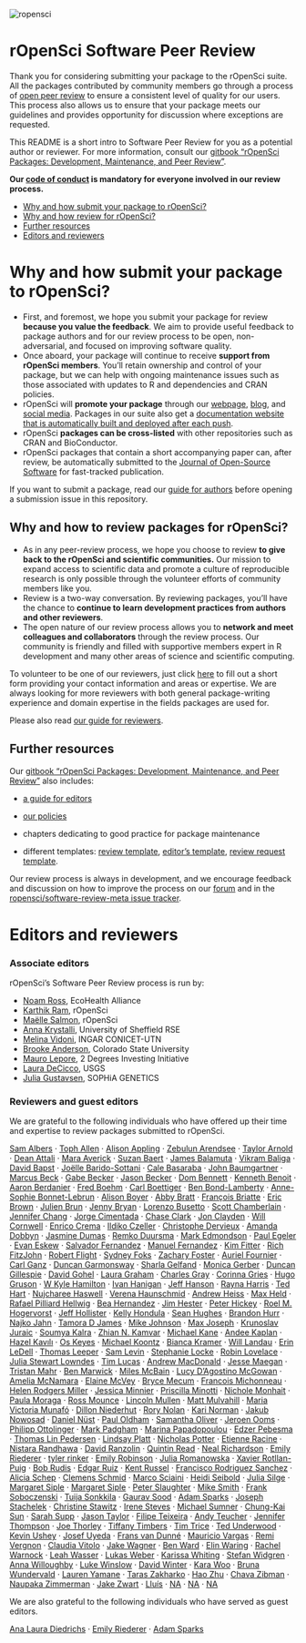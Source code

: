 
![ropensci](icon_lettering_color.png)

# rOpenSci Software Peer Review

<!-- README.md is generated from README.Rmd. Please edit that file -->

Thank you for considering submitting your package to the rOpenSci suite.
All the packages contributed by community members go through a process
of [open peer
review](https://ropensci.org/blog/2017/09/01/nf-softwarereview/) to
ensure a consistent level of quality for our users. This process also
allows us to ensure that your package meets our guidelines and provides
opportunity for discussion where exceptions are requested.

This README is a short intro to Software Peer Review for you as a
potential author or reviewer. For more information, consult our [gitbook
“rOpenSci Packages: Development, Maintenance, and Peer
Review”](https://devguide.ropensci.org/).

**Our [code of conduct](https://ropensci.org/code-of-conduct/) is
mandatory for everyone involved in our review process.**

  - [Why and how submit your package to rOpenSci?](#why-submit)
  - [Why and how review for rOpenSci?](#why-review)
  - [Further resources](#further)
  - [Editors and reviewers](#editors)

# <a href="#why-submit" name="why-submit"></a>Why and how submit your package to rOpenSci?

  - First, and foremost, we hope you submit your package for review
    **because you value the feedback**. We aim to provide useful
    feedback to package authors and for our review process to be open,
    non-adversarial, and focused on improving software quality.
  - Once aboard, your package will continue to receive **support from
    rOpenSci members**. You’ll retain ownership and control of your
    package, but we can help with ongoing maintenance issues such as
    those associated with updates to R and dependencies and CRAN
    policies.
  - rOpenSci will **promote your package** through our
    [webpage](https://ropensci.org/packages/),
    [blog](https://ropensci.org/blog/), and [social
    media](https://twitter.com/ropensci). Packages in our suite also get
    a [documentation website that is automatically built and deployed
    after each
    push](https://devguide.ropensci.org/building.html#docsropensci).
  - rOpenSci **packages can be cross-listed** with other repositories
    such as CRAN and BioConductor.
  - rOpenSci packages that contain a short accompanying paper can, after
    review, be automatically submitted to the [Journal of Open-Source
    Software](http://joss.theoj.org/) for fast-tracked publication.

If you want to submit a package, read our [guide for
authors](https://devguide.ropensci.org/guide-for-authors.html) before
opening a submission issue in this repository.

## <a href="#why-review" name="why-review"></a>Why and how to review packages for rOpenSci?

  - As in any peer-review process, we hope you choose to review **to
    give back to the rOpenSci and scientific communities.** Our mission
    to expand access to scientific data and promote a culture of
    reproducible research is only possible through the volunteer efforts
    of community members like you.
  - Review is a two-way conversation. By reviewing packages, you’ll have
    the chance to **continue to learn development practices from authors
    and other reviewers**.
  - The open nature of our review process allows you to **network and
    meet colleagues and collaborators** through the review process. Our
    community is friendly and filled with supportive members expert in R
    development and many other areas of science and scientific
    computing.

To volunteer to be one of our reviewers, just click
[here](https://ropensci.org/onboarding/) to fill out a short form
providing your contact information and areas or expertise. We are always
looking for more reviewers with both general package-writing experience
and domain expertise in the fields packages are used for.

Please also read [our guide for
reviewers](https://devguide.ropensci.org/reviewerguide.html).

## <a href="#further" name="further"></a>Further resources

Our [gitbook “rOpenSci Packages: Development, Maintenance, and Peer
Review”](https://devguide.ropensci.org/) also includes:

  - [a guide for
    editors](https://devguide.ropensci.org/editorguide.html)

  - [our policies](https://devguide.ropensci.org/policies.html)

  - chapters dedicating to good practice for package maintenance

  - different templates: [review
    template](https://devguide.ropensci.org/reviewtemplate.html),
    [editor’s
    template](https://devguide.ropensci.org/editortemplate.html),
    [review request
    template](https://devguide.ropensci.org/reviewrequesttemplate.html).

Our review process is always in development, and we encourage feedback
and discussion on how to improve the process on our
[forum](https://discuss.ropensci.org/) and in the
[ropensci/software-review-meta issue
tracker](https://github.com/ropensci/software-review-meta/issues).

# <a href="#editors" name="editors"></a> Editors and reviewers

### Associate editors

rOpenSci’s Software Peer Review process is run by:

  - [Noam Ross](https://github.com/noamross), EcoHealth Alliance
  - [Karthik Ram](https://github.com/karthik), rOpenSci
  - [Maëlle Salmon](https://github.com/maelle), rOpenSci
  - [Anna Krystalli](https://github.com/annakrystalli), University of
    Sheffield RSE
  - [Melina Vidoni](https://github.com/melvidoni), INGAR CONICET-UTN
  - [Brooke Anderson](https://github.com/geanders), Colorado State
    University
  - [Mauro Lepore](https://github.com/maurolepore), 2 Degrees Investing
    Initiative
  - [Laura DeCicco](https://github.com/ldecicco-USGS), USGS
  - [Julia Gustavsen](https://github.com/jooolia), SOPHiA GENETICS

### Reviewers and guest editors

We are grateful to the following individuals who have offered up their
time and expertise to review packages submitted to rOpenSci.

[Sam Albers](https://github.com/boshek) · [Toph
Allen](https://github.com/toph-allen) · [Alison
Appling](https://github.com/aappling-usgs) · [Zebulun
Arendsee](https://github.com/arendsee) · [Taylor
Arnold](https://github.com/statsmaths) · [Dean
Attali](https://github.com/daattali) · [Mara
Averick](https://github.com/batpigandme) · [Suzan
Baert](https://github.com/suzanbaert) · [James
Balamuta](https://github.com/coatless) · [Vikram
Baliga](https://github.com/vbaliga) · [David
Bapst](https://github.com/dwbapst) · [Joëlle
Barido-Sottani](https://github.com/bjoelle) · [Cale
Basaraba](https://github.com/calebasaraba) · [John
Baumgartner](https://github.com/johnbaums) · [Marcus
Beck](https://github.com/fawda123) · [Gabe
Becker](https://github.com/gmbecker) · [Jason
Becker](https://github.com/jsonbecker) · [Dom
Bennett](https://github.com/DomBennett) · [Kenneth
Benoit](https://github.com/kbenoit) · [Aaron
Berdanier](https://github.com/berdaniera) · [Fred
Boehm](https://github.com/fboehm) · [Carl
Boettiger](https://github.com/cboettig) · [Ben
Bond-Lamberty](https://github.com/bpbond) · [Anne-Sophie
Bonnet-Lebrun](https://github.com/asbonnetlebrun) · [Alison
Boyer](https://github.com/alisonboyer) · [Abby
Bratt](https://github.com/aebratt) · [François
Briatte](https://github.com/briatte) · [Eric
Brown](https://github.com/eebrown) · [Julien
Brun](https://github.com/brunj7) · [Jenny
Bryan](https://github.com/jennybc) · [Lorenzo
Busetto](https://github.com/lbusett) · [Scott
Chamberlain](https://github.com/sckott) · [Jennifer
Chang](https://github.com/j23414) · [Jorge
Cimentada](https://github.com/cimentadaj) · [Chase
Clark](https://github.com/chasemc) · [Jon
Clayden](https://github.com/jonclayden) · [Will
Cornwell](https://github.com/wcornwell) · [Enrico
Crema](https://github.com/ercrema) · [Ildiko
Czeller](https://github.com/czeildi) · [Christophe
Dervieux](https://github.com/cderv) · [Amanda
Dobbyn](https://github.com/aedobbyn) · [Jasmine
Dumas](https://github.com/jasdumas) · [Remko
Duursma](https://github.com/RemkoDuursma) · [Mark
Edmondson](https://github.com/MarkEdmondson1234) · [Paul
Egeler](https://github.com/pegeler) · [Evan
Eskew](https://github.com/eveskew) · [Salvador
Fernandez](https://github.com/salvafern) · [Manuel
Fernandez](https://github.com/manuramon) · [Kim
Fitter](https://github.com/kimnewzealand) · [Rich
FitzJohn](https://github.com/richfitz) · [Robert
Flight](https://github.com/rmflight) · [Sydney
Foks](https://github.com/sfoks) · [Zachary
Foster](https://github.com/zachary-foster) · [Auriel
Fournier](https://github.com/aurielfournier) · [Carl
Ganz](https://github.com/carlganz) · [Duncan
Garmonsway](https://github.com/nacnudus) · [Sharla
Gelfand](https://github.com/sharlagelfand) · [Monica
Gerber](https://github.com/monicagerber) · [Duncan
Gillespie](https://github.com/dosgillespie) · [David
Gohel](https://github.com/davidgohel) · [Laura
Graham](https://github.com/laurajanegraham) · [Charles
Gray](https://github.com/softloud) · [Corinna
Gries](https://github.com/cgries) · [Hugo
Gruson](https://github.com/bisaloo) · [W Kyle
Hamilton](https://github.com/kylehamilton) · [Ivan
Hanigan](https://github.com/ivanhanigan) · [Jeff
Hanson](https://github.com/jeffreyhanson) · [Rayna
Harris](https://github.com/raynamharris) · [Ted
Hart](https://github.com/emhart) · [Nujcharee
Haswell](https://github.com/nujcharee) · [Verena
Haunschmid](https://github.com/expectopatronum) · [Andrew
Heiss](https://github.com/andrewheiss) · [Max
Held](https://github.com/maxheld83) · [Rafael Pilliard
Hellwig](https://github.com/rtaph) · [Bea
Hernandez](https://github.com/chucheria) · [Jim
Hester](https://github.com/jimhester) · [Peter
Hickey](https://github.com/PeteHaitch) · [Roel M.
Hogervorst](https://github.com/rmhogervorst) · [Jeff
Hollister](https://github.com/jhollist) · [Kelly
Hondula](https://github.com/khondula) · [Sean
Hughes](https://github.com/seaaan) · [Brandon
Hurr](https://github.com/bhive01) · [Najko
Jahn](https://github.com/njahn82) · [Tamora D
James](https://github.com/tdjames1) · [Mike
Johnson](https://github.com/mikejohnson51) · [Max
Joseph](https://github.com/mbjoseph) · [Krunoslav
Juraic](https://github.com/kjuraic) · [Soumya
Kalra](https://github.com/sokal1456) · [Zhian N.
Kamvar](https://github.com/zkamvar) · [Michael
Kane](https://github.com/kaneplusplus) · [Andee
Kaplan](https://github.com/andeek) · [Hazel
Kavılı](https://github.com/UniversalTourist) · [Os
Keyes](https://github.com/Ironholds) · [Michael
Koontz](https://github.com/mikoontz) · [Bianca
Kramer](https://github.com/bmkramer) · [Will
Landau](https://github.com/wlandau) · [Erin
LeDell](https://github.com/ledell) · [Thomas
Leeper](https://github.com/leeper) · [Sam
Levin](https://github.com/Levisc8) · [Stephanie
Locke](https://github.com/stephlocke) · [Robin
Lovelace](https://github.com/Robinlovelace) · [Julia Stewart
Lowndes](https://github.com/jules32) · [Tim
Lucas](https://github.com/timcdlucas) · [Andrew
MacDonald](https://github.com/aammd) · [Jesse
Maegan](https://github.com/kierisi) · [Tristan
Mahr](https://github.com/tjmahr) · [Ben
Marwick](https://github.com/benmarwick) · [Miles
McBain](https://github.com/milesmcbain) · [Lucy D’Agostino
McGowan](https://github.com/LucyMcGowan) · [Amelia
McNamara](https://github.com/ameliamn) · [Elaine
McVey](https://github.com/eamcvey) · [Bryce
Mecum](https://github.com/amoeba) · [Francois
Michonneau](https://github.com/fmichonneau) · [Helen Rodgers
Miller](https://github.com/helenmiller16) · [Jessica
Minnier](https://github.com/jminnier) · [Priscilla
Minotti](https://github.com/pmnatural) · [Nichole
Monhait](https://github.com/nmonhait) · [Paula
Moraga](https://github.com/Paula-Moraga) · [Ross
Mounce](https://github.com/rossmounce) · [Lincoln
Mullen](https://github.com/lmullen) · [Matt
Mulvahill](https://github.com/mmulvahill) · [Maria Victoria
Munafó](https://github.com/mvickm) · [Dillon
Niederhut](https://github.com/deniederhut) · [Rory
Nolan](https://github.com/rorynolan) · [Kari
Norman](https://github.com/karinorman) · [Jakub
Nowosad](https://github.com/Nowosad) · [Daniel
Nüst](https://github.com/nuest) · [Paul
Oldham](https://github.com/poldham) · [Samantha
Oliver](https://github.com/limnoliver) · [Jeroen
Ooms](https://github.com/jeroen) · [Philipp
Ottolinger](https://github.com/ottlngr) · [Mark
Padgham](https://github.com/mpadge) · [Marina
Papadopoulou](https://github.com/marinapapa) · [Edzer
Pebesma](https://github.com/edzer) · [Thomas Lin
Pedersen](https://github.com/thomasp85) · [Lindsay
Platt](https://github.com/lindsayplatt) · [Nicholas
Potter](https://github.com/potterzot) · [Etienne
Racine](https://github.com/etiennebr) · [Nistara
Randhawa](https://github.com/nistara) · [David
Ranzolin](https://github.com/daranzolin) · [Quintin
Read](https://github.com/qdread) · [Neal
Richardson](https://github.com/nealrichardson) · [Emily
Riederer](https://github.com/emilyriederer) · [tyler
rinker](https://github.com/trinker) · [Emily
Robinson](https://github.com/robinsones) · [Julia
Romanowska](https://github.com/jromanowska) · [Xavier
Rotllan-Puig](https://github.com/xavi-rp) · [Bob
Rudis](https://github.com/hrbrmstr) · [Edgar
Ruiz](https://github.com/edgararuiz) · [Kent
Russel](https://github.com/timelyportfolio) · [Francisco Rodriguez
Sanchez](https://github.com/Pakillo) · [Alicia
Schep](https://github.com/AliciaSchep) · [Clemens
Schmid](https://github.com/nevrome) · [Marco
Sciaini](https://github.com/marcosci) · [Heidi
Seibold](https://github.com/HeidiSeibold) · [Julia
Silge](https://github.com/juliasilge) · [Margaret
Siple](https://github.com/mcsiple) · [Margaret
Siple](https://github.com/mcsiple) · [Peter
Slaughter](https://github.com/gothub) · [Mike
Smith](https://github.com/grimbough) · [Frank
Soboczenski](https://github.com/h21k) · [Tuija
Sonkkila](https://github.com/tts) · [Gaurav
Sood](https://github.com/soodoku) · [Adam
Sparks](https://github.com/adamhsparks) · [Joseph
Stachelek](https://github.com/jsta) · [Christine
Stawitz](https://github.com/ChristineStawitz-NOAA) · [Irene
Steves](https://github.com/isteves) · [Michael
Sumner](https://github.com/mdsumner) · [Chung-Kai
Sun](https://github.com/cksun-usc) · [Sarah
Supp](https://github.com/sarahsupp) · [Jason
Taylor](https://github.com/jmt2080ad) · [Filipe
Teixeira](https://github.com/FilipeamTeixeira) · [Andy
Teucher](https://github.com/ateucher) · [Jennifer
Thompson](https://github.com/jenniferthompson) · [Joe
Thorley](https://github.com/joethorley) · [Tiffany
Timbers](https://github.com/ttimbers) · [Tim
Trice](https://github.com/timtrice) · [Ted
Underwood](https://github.com/tedunderwood) · [Kevin
Ushey](https://github.com/kevinushey) · [Josef
Uyeda](https://github.com/uyedaj) · [Frans van
Dunné](https://github.com/FvD) · [Mauricio
Vargas](https://github.com/pachamaltese) · [Remi
Vergnon](https://github.com/remsamp) · [Claudia
Vitolo](https://github.com/cvitolo) · [Jake
Wagner](https://github.com/jacobpwagner) · [Ben
Ward](https://github.com/BenJWard) · [Elin
Waring](https://github.com/elinw) · [Rachel
Warnock](https://github.com/rachelwarnock) · [Leah
Wasser](https://github.com/lwasser) · [Lukas
Weber](https://github.com/lmweber) · [Karissa
Whiting](https://github.com/karissawhiting) · [Stefan
Widgren](https://github.com/stewid) · [Anna
Willoughby](https://github.com/arw36) · [Luke
Winslow](https://github.com/lawinslow) · [David
Winter](https://github.com/dwinter) · [Kara
Woo](https://github.com/karawoo) · [Bruna
Wundervald](https://github.com/brunaw) · [Lauren
Yamane](https://github.com/layamane) · [Taras
Zakharko](https://github.com/tzakharko) · [Hao
Zhu](https://github.com/haozhu233) · [Chava
Zibman](https://github.com/czibman) · [Naupaka
Zimmerman](https://github.com/naupaka) · [Jake
Zwart](https://github.com/jzwart) · [Lluís](https://github.com/llrs) ·
[NA](https://github.com/dgrtwo) · [NA](https://github.com/abarner) ·
[NA](https://github.com/zabore)

We are also grateful to the following individuals who have served as
guest editors.

[Ana Laura Diedrichs](https://github.com/anadiedrichs) · [Emily
Riederer](https://github.com/emilyriederer) · [Adam
Sparks](https://github.com/adamhsparks)
